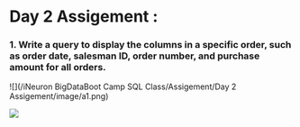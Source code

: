 # Day 2 Assigement :

### 1. Write a query to display the columns in a specific order, such as order date, salesman ID, order number, and purchase amount for all orders.

![](/iNeuron BigDataBoot Camp SQL Class/Assigement/Day 2 Assigement/image/a1.png)

![](/image/a1.png)
